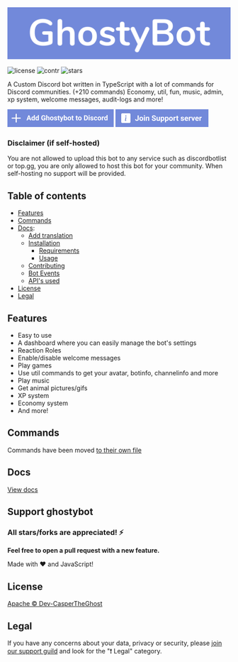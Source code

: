 <a href="https://ghostybot.tk" align="center">
     <img src=".github/Ghostybot-banner.png" alt="banner" />
</a>

![license](https://img.shields.io/github/license/dev-caspertheghost/ghostybot?color=gr)
![contr](https://img.shields.io/github/contributors/dev-caspertheghost/ghostybot)
![stars](https://img.shields.io/github/stars/dev-caspertheghost/ghostybot?color=gr)

A Custom Discord bot written in TypeScript with a lot of commands for Discord communities. (+210 commands) Economy, util, fun, music, admin, xp system, welcome messages, audit-logs and more!

[![Add ghostybot](./.github/add-to-discord.png)](https://discord.com/oauth2/authorize?client_id=632843197600759809&scope=bot&permissions=8)
[![Ghostybot Support server](./.github/join-support-server.png)](https://discord.gg/XxHrtkA)

### Disclaimer (if self-hosted)

You are not allowed to upload this bot to any service such as discordbotlist or top.gg, you are only allowed to host this bot for your community. When self-hosting no support will be provided.

## Table of contents

- [Features](#features)
- [Commands](docs/COMMANDS.md)
- [Docs](docs/README.md):
  - [Add translation](docs/TRANSLATE.md)
  - [Installation](docs/INSTALLATION.md)
    - [Requirements](docs/INSTALLATION.md#requirements)
    - [Usage](docs/INSTALLATION.md#usage)
  - [Contributing](docs/CONTRIBUTING.md)
  - [Bot Events](/docs/BOT_EVENTS.md)
  - [API's used](/docs/APIS_USED.md)
- [License](#license)
- [Legal](#legal)

## Features

- Easy to use
- A dashboard where you can easily manage the bot's settings
- Reaction Roles
- Enable/disable welcome messages
- Play games
- Use util commands to get your avatar, botinfo, channelinfo and more
- Play music
- Get animal pictures/gifs
- XP system
- Economy system
- And more!

## Commands

Commands have been moved [to their own file](docs/COMMANDS.md)

## Docs

[View docs](/docs/README.md)

## Support ghostybot

### All stars/forks are appreciated! ⚡

**Feel free to open a pull request with a new feature.**

Made with ❤️ and JavaScript!

## License

[Apache © Dev-CasperTheGhost](./LICENSE)

## Legal

If you have any concerns about your data, privacy or security, please [join our support guild](https://discord.gg/XxHrtkA) and look for the "❗ Legal" category.
